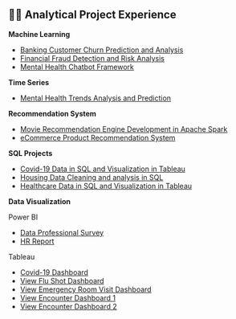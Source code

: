## 👩‍💻 Analytical Project Experience

**Machine Learning**
* [Banking Customer Churn Prediction and Analysis](https://github.com/yuan-code/Banking_Customer_Churn_Prediction_and_Analysis)
* [Financial Fraud Detection and Risk Analysis](https://github.com/yuan-code/Financial_Fraud_Detection_and_Risk_Analysis)
* [Mental Health Chatbot Framework](https://github.com/yuan-code/KYMN-AI4GoodLab-MTL2022)

**Time Series**
* [Mental Health Trends Analysis and Prediction](https://github.com/yuan-code/Mental_Health_BigDataChallenge2022)

**Recommendation System**
* [Movie Recommendation Engine Development in Apache Spark](https://github.com/yuan-code/Movie_Recommendation_Engine_Development_in_Apache_Spark)
* [eCommerce Product Recommendation System](https://github.com/yuan-code/eCommerce_Product_Recommendation_System#ecommerce-product-recommendation-system)

**SQL Projects**
* [Covid-19 Data in SQL and Visualization in Tableau](https://github.com/yuan-code/SQL_Project#covid-19-data-in-sql-and-visualization-in-tableau)
* [Housing Data Cleaning and analysis in SQL](https://github.com/yuan-code/SQL_Project#housing-data-cleaning-and-analysis-in-sql)
* [Healthcare Data in SQL and Visualization in Tableau](https://github.com/yuan-code/SQL_Project/blob/main/README.md#healthcare-data-in-sql-and-visualization-in-tableau)

**Data Visualization**

Power BI

* [Data Professional Survey](https://github.com/yuan-code/Data_Visualization#data-professional-survey)
* [HR Report](https://github.com/yuan-code/Data_Visualization#hr-report)

Tableau

* [Covid-19 Dashboard](https://public.tableau.com/app/profile/yuan.hong1407/viz/CovidDashboardSeptember2023Ourworldindata/Dashboard1)
* [View Flu Shot Dashboard](https://public.tableau.com/app/profile/yuan.hong1407/viz/ImmunizationDashboard_17059437063380/Dashboard1)
* [View Emergency Room Visit Dashboard](https://public.tableau.com/app/profile/yuan.hong1407/viz/ERDashboard_17056878215500/Dashboard1)
* [View Encounter Dashboard 1](https://public.tableau.com/app/profile/yuan.hong1407/viz/EncounterDashboard1/Dashboard2)
* [View Encounter Dashboard 2](https://public.tableau.com/app/profile/yuan.hong1407/viz/EncounterDashboard2/Dashboard1)
